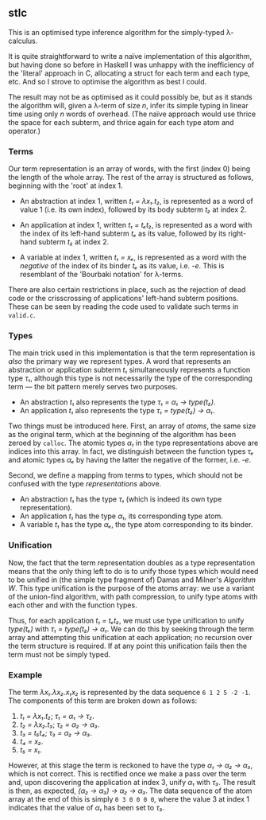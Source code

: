 stlc
----

This is an optimised type inference algorithm for the simply-typed λ-calculus.

It is quite straightforward to write a naïve implementation of this algorithm,
but having done so before in Haskell I was unhappy with the inefficiency of the
'literal' approach in C, allocating a struct for each term and each type, etc.
And so I strove to optimise the algorithm as best I could.

The result may not be as optimised as it could possibly be, but as it stands the
algorithm will, given a λ-term of size *n*, infer its simple typing in linear
time using only *n* words of overhead. (The naïve approach would use thrice the
space for each subterm, and thrice again for each type atom and operator.)

### Terms

Our term representation is an array of words, with the first (index 0) being the
length of the whole array. The rest of the array is structured as follows,
beginning with the 'root' at index 1.

* An abstraction at index 1, written *t₁ = λx₁.t₂*, is represented as a word of
value 1 (i.e. its own index), followed by its body subterm *t₂* at index 2.

* An application at index 1, written *t₁ = tₑt₂*, is represented as a word with
the index of its left-hand subterm *tₑ* as its value, followed by its right-hand
subterm *t₂* at index 2.

* A variable at index 1, written *t₁ = xₑ*, is represented as a word with the
*negative* of the index of its binder *tₑ* as its value, i.e. *-e*. This is
resemblant of the 'Bourbaki notation' for λ-terms.

There are also certain restrictions in place, such as the rejection of dead code
or the crisscrossing of applications' left-hand subterm positions. These can be
seen by reading the code used to validate such terms in `valid.c`.

### Types

The main trick used in this implementation is that the term representation is
*also* the primary way we represent types. A word that represents an abstraction
or application subterm *t₁* simultaneously represents a function type *τ₁*,
although this type is not necessarily the type of the corresponding term — the
bit pattern merely serves two purposes.

* An abstraction *t₁* also represents the type *τ₁ = α₁ → type(t₂)*.
* An application *t₁* also represents the type *τ₁ = type(t₂) → α₁*.

Two things must be introduced here. First, an array of *atoms*, the same size as
the original term, which at the beginning of the algorithm has been zeroed by
`calloc`. The atomic types *α₁* in the type representations above are indices
into this array. In fact, we distinguish between the function types *τₑ* and
atomic types *αₑ* by having the latter the negative of the former, i.e. *-e*.

Second, we define a mapping from terms to types, which should not be confused
with the type *representations* above.

* An abstraction *t₁* has the type *τ₁* (which is indeed its own type
representation).
* An application *t₁* has the type *α₁*, its corresponding type atom.
* A variable *t₁* has the type *αₑ*, the type atom corresponding to its binder.

### Unification

Now, the fact that the term representation doubles as a type representation
means that the only thing left to do is to unify those types which would need to
be unified in (the simple type fragment of) Damas and Milner's *Algorithm W*.
This type unification is the purpose of the atoms array: we use a variant of the
union-find algorithm, with path compression, to unify type atoms with each other
and with the function types.

Thus, for each application *t₁ = tₑt₂*, we must use type unification to unify
*type(tₑ)* with *τ₁ = type(t₂) → α₁*. We can do this by seeking through the term
array and attempting this unification at each application; no recursion over the
term structure is required. If at any point this unification fails then the term
must not be simply typed.

### Example

The term *λx₁.λx₂.x₁x₂* is represented by the data sequence `6 1 2 5 -2 -1`. The
components of this term are broken down as follows:

1. *t₁ = λx₁.t₂*; *τ₁ = α₁ → τ₂*.
2. *t₂ = λx₂.t₃*; *τ₂ = α₂ → α₃*.
3. *t₃ = t₅t₄*; *τ₃ = α₂ → α₃*.
4. *t₄ = x₂*.
5. *t₅ = x₁*.

However, at this stage the term is reckoned to have the type *α₁ → α₂ → α₃*,
which is not correct. This is rectified once we make a pass over the term and,
upon discovering the application at index 3, unify *α₁* with *τ₃*. The result is
then, as expected, *(α₂ → α₃) → α₂ → α₃*. The data sequence of the atom array at
the end of this is simply `0 3 0 0 0 0`, where the value 3 at index 1 indicates
that the value of *α₁* has been set to *τ₃*.
